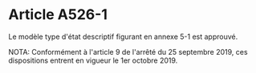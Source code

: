 # Article A526-1

Le modèle type d'état descriptif figurant en annexe 5-1 est approuvé.

NOTA:
Conformément à l'article 9 de l'arrêté du 25 septembre 2019, ces dispositions entrent en vigueur le 1er octobre 2019.
